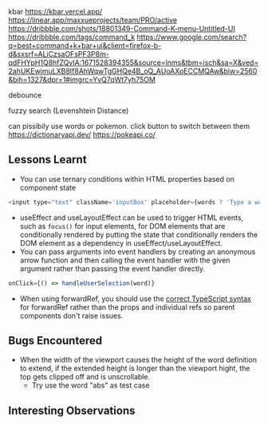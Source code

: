 kbar
https://kbar.vercel.app/
https://linear.app/maxxueprojects/team/PRO/active
https://dribbble.com/shots/18801349-Command-K-menu-Untitled-UI
https://dribbble.com/tags/command_k
https://www.google.com/search?q=best+command+k+bar+ui&client=firefox-b-d&sxsrf=ALiCzsaOFsPF3P8m-qdFHYpH1Q8hfZQvIA:1671528394355&source=lnms&tbm=isch&sa=X&ved=2ahUKEwjmuLXB8If8AhWqwTgGHQe4B_oQ_AUoAXoECCMQAw&biw=2560&bih=1327&dpr=1#imgrc=YvQ7qWt7yh75OM


debounce

fuzzy search (Levenshtein Distance)


can pissibily use words or pokemon. click button to switch between them
https://dictionaryapi.dev/
https://pokeapi.co/

## Lessons Learnt

- You can use ternary conditions within HTML properties based on component state

```js
<input type="text" className='inputBox' placeholder={words ? 'Type a word...' : 'Loading...'} disabled={words ? false : true} onChange={handleSearch}  ref={inputRef}/>
```

- useEffect and useLayoutEffect can be used to trigger HTML events, such as ```focus()``` for input elements, for DOM elements that are conditionally rendered by putting the state that conditionally renders the DOM element as a dependency in useEffect/useLayoutEffect.
- You can pass arguments into event handlers by creating an anonymous arrow function and then calling the event handler with the given argument rather than passing the event handler directly.
```js
onClick={() => handleUserSelection(word)}
```
- When using forwardRef, you should use the [correct TypeScript syntax](https://felixgerschau.com/react-forwardref-explained/) for forwardRef rather than the props and individual refs so parent components don't raise issues.

## Bugs Encountered

- When the width of the viewport causes the height of the word definition to extend, if the extended height is longer than the viewport hight, the top gets clipped off and is unscrollable.
  - Try use the word "abs" as test case

## Interesting Observations

